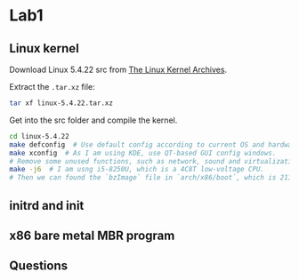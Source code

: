 # Lab1

## Linux kernel

Download Linux 5.4.22 src from [The Linux Kernel Archives][linux-src].

Extract the `.tar.xz` file:

```bash
tar xf linux-5.4.22.tar.xz
```

Get into the src folder and compile the kernel.

```bash
cd linux-5.4.22
make defconfig  # Use default config according to current OS and hardware environment.
make xconfig  # As I am using KDE, use QT-based GUI config windows.
# Remove some unused functions, such as network, sound and virtualization.
make -j6  # I am usng i5-8250U, which is a 4C8T low-voltage CPU.
# Then we can found the `bzImage` file in `arch/x86/boot`, which is 2113 kB large.
```

## initrd and init

## x86 bare metal MBR program

## Questions

[linux-src]: https://www.kernel.org/
